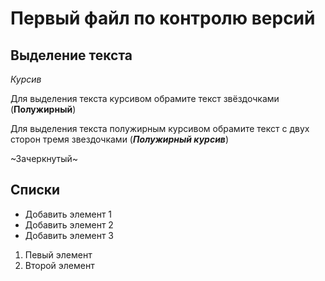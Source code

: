 # Первый файл по контролю версий


## Выделение текста
*Курсив*

Для выделения текста курсивом обрамите текст звёздочками 
(**Полужирный**)

Для выделения текста полужирным курсивом обрамите текст с двух сторон тремя звездочками (***Полужирный курсив***)

~Зачеркнутый~

## Списки

* Добавить элемент 1
* Добавить элемент 2
* Добавить элемент 3

1. Певый элемент
2. Второй элемент

